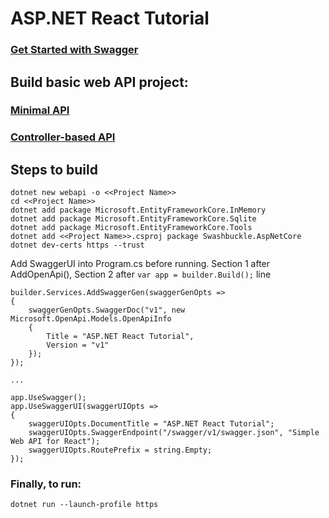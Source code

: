 # ASP.NET React Tutorial

### [Get Started with Swagger](https://learn.microsoft.com/en-us/aspnet/core/tutorials/getting-started-with-swashbuckle?view=aspnetcore-8.0&tabs=visual-studio-code)

## Build basic web API project:

### [Minimal API](https://learn.microsoft.com/en-us/aspnet/core/tutorials/min-web-api?view=aspnetcore-9.0&tabs=visual-studio-code)

### [Controller-based API](https://learn.microsoft.com/en-us/aspnet/core/tutorials/first-web-api?view=aspnetcore-9.0&tabs=visual-studio)

## Steps to build
```
dotnet new webapi -o <<Project Name>>
cd <<Project Name>>
dotnet add package Microsoft.EntityFrameworkCore.InMemory
dotnet add package Microsoft.EntityFrameworkCore.Sqlite
dotnet add package Microsoft.EntityFrameworkCore.Tools
dotnet add <<Project Name>>.csproj package Swashbuckle.AspNetCore
dotnet dev-certs https --trust
```

Add SwaggerUI into Program.cs before running. 
Section 1 after AddOpenApi(), 
Section 2 after ```var app = builder.Build();``` line
```
builder.Services.AddSwaggerGen(swaggerGenOpts =>
{
    swaggerGenOpts.SwaggerDoc("v1", new Microsoft.OpenApi.Models.OpenApiInfo
    {
        Title = "ASP.NET React Tutorial",
        Version = "v1"
    });
});

...

app.UseSwagger();
app.UseSwaggerUI(swaggerUIOpts =>
{
    swaggerUIOpts.DocumentTitle = "ASP.NET React Tutorial";
    swaggerUIOpts.SwaggerEndpoint("/swagger/v1/swagger.json", "Simple Web API for React");
    swaggerUIOpts.RoutePrefix = string.Empty;
});
```
### Finally, to run:
```
dotnet run --launch-profile https
```

